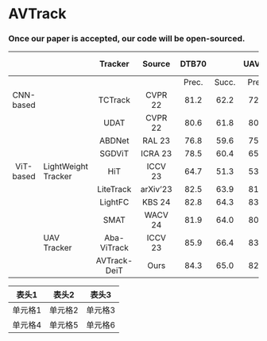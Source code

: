 # AVTrack
### Once our paper is accepted, our code will be open-sourced.


|           |                     |    Tracker   |  Source  | DTB70 |       | UAVDT |       | VisDrone |       | UAV123 |       | UAV123@10fps |       | WebUAV-3M | Avg.FPS |    FLOPs   |  Params  | Avg.FPS |
|:---------:|---------------------|:------------:|:--------:|:-----:|:-----:|:-----:|:-----:|:--------:|:-----:|:------:|:-----:|:------------:|:-----:|:---------:|:-------:|:----------:|:--------:|:-------:|
|           |                     |              |          | Prec. | Succ. | Prec. | Succ. |   Prec.  | Succ. |  Prec. | Succ. |     Prec.    | Succ. |   Prec.   |  Succ.  |            |          |         |
| CNN-based |                     |    TCTrack   |  CVPR 22 |  81.2 |  62.2 |  72.5 |  53.0 |   79.9   |  59.4 |  80.0  |  60.5 |     78.0     |  59.9 |    61.9   |   45.7  |    8.9G    |   10.5M  |  139.6  |
|           |                     |     UDAT     |  CVPR 22 |  80.6 |  61.8 |  80.1 |  59.2 |   81.6   |  61.9 |  76.1  |  59.0 |     77.8     |  58.5 |    64.8   |   48.7  |    23.2G   |   55.1M  |   31.3  |
|           |                     |    ABDNet    |  RAL 23  |  76.8 |  59.6 |  75.5 |  55.3 |   75.0   |  57.2 |  79.3  |  60.7 |     77.3     |  59.1 |    63.9   |   48.7  |    8.3G    |   12.3M  |  125.4  |
|           |                     |    SGDViT    |  ICRA 23 |  78.5 |  60.4 |  65.7 |  48.0 |   72.1   |  52.1 |  75.4  |  57.5 |     86.3     |  66.1 |    61.3   |   45.7  |    11.3G   |   23.3M  |  107.6  |
| ViT-based | LightWeight Tracker |      HiT     |  ICCV 23 |  64.7 |  51.3 |  53.7 |  41.1 |   64.0   |  49.9 |  73.5  |  58.4 |     74.7     |  59.1 |    49.2   |   39.7  |    1.0G    |   9.6M   |  293.4  |
|           |                     |   LiteTrack  | arXiv’23 |  82.5 |  63.9 |  81.6 |  59.3 |   79.7   |  61.4 |  84.2  |  65.9 |     83.1     |  65.0 |    69.4   |   54.1  |    7.3G    |   28.3M  |  140.9  |
|           |                     |    LightFC   |  KBS 24  |  82.8 |  64.3 |  83.4 |  60.6 |   82.7   |  62.8 |  84.2  |  65.5 |     81.3     |  63.7 |    71.2   |   54.5  |    0.95G   |   3.2M   |  143.1  |
|           |                     |     SMAT     |  WACV 24 |  81.9 |  64.0 |  80.8 |  58.7 |   82.5   |  63.4 |  81.8  |  64.6 |     80.4     |  63.5 |    68.9   |   53.9  |    3.2G    |   5.6M   |  121.4  |
|           | UAV Tracker         |  Aba-ViTrack |  ICCV 23 |  85.9 |  66.4 |  83.4 |  59.9 |   86.1   |  65.3 |  86.4  |  66.4 |     85.0     |  65.5 |    70.4   |   55.3  |    2.4G    |   7.9M   |  176.8  |
|           |                     | AVTrack-DeiT |   Ours   |  84.3 |  65.0 |  82.1 |  58.7 |   86.0   |  65.3 |  84.8  |  66.8 |     83.2     |  65.8 |    70.0   |   56.4  | 0.97M-1.9G | 6.6-7.9M |  252.7  |




| 表头1 | 表头2 | 表头3 |
| :---: | :---: | :---: |
| 单元格1 | 单元格2 | 单元格3 |
| 单元格4 | 单元格5 | 单元格6 |
